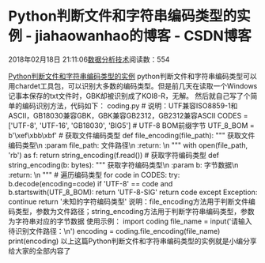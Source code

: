 
# Python判断文件和字符串编码类型的实例 - jiahaowanhao的博客 - CSDN博客


2018年02月18日 21:11:06[数据分析技术](https://me.csdn.net/jiahaowanhao)阅读数：554


[Python判断文件和字符串编码类型的实例](http://cda.pinggu.org/view/24772.html)
python判断文件和字符串编码类型可以用chardet工具包，可以识别大多数的编码类型。但是前几天在读取一个Windows记事本保存的txt文件时，GBK却被识别成了KOI8-R，无解。
然后就自己写了个简单的编码识别方法，代码如下：
coding.py
\# 说明：UTF兼容ISO8859-1和ASCII，GB18030兼容GBK，GBK兼容GB2312，GB2312兼容ASCII
CODES = ['UTF-8', 'UTF-16', 'GB18030', 'BIG5']
\# UTF-8 BOM前缀字节
UTF_8_BOM = b'\xef\xbb\xbf'
\# 获取文件编码类型
def file_encoding(file_path):
"""
获取文件编码类型\n
:param file_path: 文件路径\n
:return: \n
"""
with open(file_path, 'rb') as f:
return string_encoding(f.read())
\# 获取字符编码类型
def string_encoding(b: bytes):
"""
获取字符编码类型\n
:param b: 字节数据\n
:return: \n
"""
\# 遍历编码类型
for code in CODES:
try:
b.decode(encoding=code)
if 'UTF-8' == code and b.startswith(UTF_8_BOM):
return 'UTF-8-SIG'
return code
except Exception:
continue
return '未知的字符编码类型'
说明：file_encoding方法用于判断文件编码类型，参数为文件路径；string_encoding方法用于判断字符串编码类型，参数为字符串对应的字节数据
使用示例：
import coding
file_name = input('请输入待识别文件路径：\n')
encoding = coding.file_encoding(file_name)
print(encoding)
以上这篇Python判断文件和字符串编码类型的实例就是小编分享给大家的全部内容了

